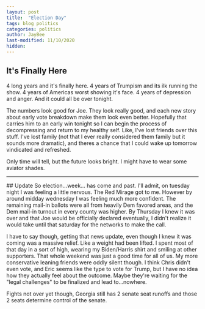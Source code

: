 ```yaml
---
layout: post
title:  "Election Day"
tags: blog politics
categories: politics
author: JayBee
last-modified: 11/10/2020
hidden: 
---
```


## It's Finally Here
4 long years and it's finally here. 4 years of Trumpism and its ilk running the show. 4 years of Americas worst showing it's face. 4 years of depression and anger. And it could all be over tonight. 

The numbers look good for Joe. They look really good, and each new story about early vote breakdown make them look even better. Hopefully that carries him to an early win tonight so I can begin the process of decompressing and return to my healthy self. Like, I've lost friends over this stuff. I've lost family (not that I ever really considered them family but it sounds more dramatic), and theres a chance that I could wake up tomorrow vindicated and refreshed. 

Only time will tell, but the future looks bright. I might have to wear some aviator shades.

--------------------------------------------------------------------------------------------------------------------------------------------------------------------------------------
<p id="addendum"></p>
## Update
So election...week... has come and past. I'll admit, on tuesday night I was feeling a little nervous. The Red Mirage got to me. However by around midday wednesday I was feeling much more confident. The remaining mail-in ballots were all from heavily Dem favored areas, and the Dem mail-in turnout in every county was higher. By Thursday I knew it was over and that Joe would be officially declared eventually, I didn't realize it would take until that saturday for the networks to make the call. 

I have to say though, getting that news update, even though I knew it was coming was a massive relief. Like a weight had been lifted. I spent most of that day in a sort of high, wearing my Biden/Harris shirt and smiling at other supporters. That whole weekend was just a good time for all of us. My more conservative leaning friends were oddly silent though. I think Chris didn't even vote, and Eric seems like the type to vote for Trump, but I have no idea how they actually feel about the outcome. Maybe they're waiting for the "legal challenges" to be finalized and lead to...nowhere.

Fights not over yet though, Georgia still has 2 senate seat runoffs and those 2 seats determine control of the senate. 